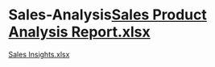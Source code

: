 # Sales-Analysis[Sales Product Analysis Report.xlsx](https://github.com/Ridatab/Sales-Analysis/files/11327837/Sales.Product.Analysis.Report.xlsx)
[Sales Insights.xlsx](https://github.com/Ridatab/Sales-Analysis/files/11327838/Sales.Insights.xlsx)
